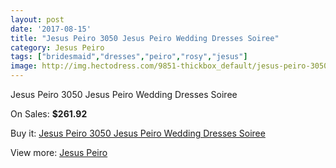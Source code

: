 ```yaml
---
layout: post
date: '2017-08-15'
title: "Jesus Peiro 3050 Jesus Peiro Wedding Dresses Soiree"
category: Jesus Peiro
tags: ["bridesmaid","dresses","peiro","rosy","jesus"]
image: http://img.hectodress.com/9851-thickbox_default/jesus-peiro-3050-jesus-peiro-wedding-dresses-soiree.jpg
---
```

Jesus Peiro 3050 Jesus Peiro Wedding Dresses Soiree

On Sales: **$261.92**
<a href="https://www.hectodress.com/jesus-peiro/4945-jesus-peiro-3050-jesus-peiro-wedding-dresses-soiree.html"><amp-img layout="responsive" width="600" height="600" src="//img.hectodress.com/9851-thickbox_default/jesus-peiro-3050-jesus-peiro-wedding-dresses-soiree.jpg" alt="Jesus Peiro 3050 Jesus Peiro Wedding Dresses Soiree 0" /></a>
<a href="https://www.hectodress.com/jesus-peiro/4945-jesus-peiro-3050-jesus-peiro-wedding-dresses-soiree.html"><amp-img layout="responsive" width="600" height="600" src="//img.hectodress.com/9852-thickbox_default/jesus-peiro-3050-jesus-peiro-wedding-dresses-soiree.jpg" alt="Jesus Peiro 3050 Jesus Peiro Wedding Dresses Soiree 1" /></a>

Buy it: [Jesus Peiro 3050 Jesus Peiro Wedding Dresses Soiree](https://www.hectodress.com/jesus-peiro/4945-jesus-peiro-3050-jesus-peiro-wedding-dresses-soiree.html "Jesus Peiro 3050 Jesus Peiro Wedding Dresses Soiree")

View more: [Jesus Peiro](https://www.hectodress.com/81-jesus-peiro "Jesus Peiro")